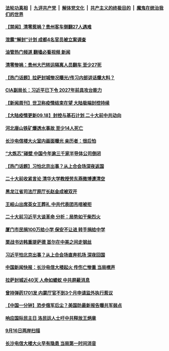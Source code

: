 ####  [法轮功真相](../../../../basic/blob/master/README.md?t=09190001) &nbsp;|&nbsp; [九评共产党](../../../../9ping.md/blob/master/README.md?t=09190001) &nbsp;|&nbsp; [解体党文化](../../../../jtdwh.md/blob/master/README.md?t=09190001)  &nbsp;|&nbsp; [共产主义的终极目的](../../../../gczydzjmd.md/blob/master/README.md?t=09190001) &nbsp;|&nbsp; [魔鬼在统治我们的世界](../../../../mgztzwmdsj.md/blob/master/README.md?t=09190001) 

#### [【禁闻】清零惹祸？贵州客车侧翻27人遇难](../pages/prog204/a103531251.md?t=09190001) 

#### [泄露“解封”计划 成都4名官员被立案调查](../pages/prog204/a103531227.md?t=09190001) 

#### [油管热门频道 翻墙必看视频 新闻](http://45.76.130.85:81/youtube.html?09190001)

#### [清零惨祸：贵州大巴转运隔离人员翻车 至少27死](../pages/prog204/a103531212.md?t=09190001) 

#### [【热门话题】拉萨封城惨况曝光/传习内部讲话爆大料？](../pages/prog204/a103531077.md?t=09190001) 



#### [CIA副局长：习近平已下令 2027年前具攻台能力](../pages/prog204/a103530975.md?t=09190001) 

#### [【新闻周刊】世卫称疫情结束在望 大陆极端封控持续](../pages/prog204/a103530869.md?t=09190001) 

#### [【大陆疫情更新09.18】封控与基石计划 二十大前中共动向](../pages/prog204/a103516523.md?t=09190001) 

#### [河北唐山铁矿爆透水事故 至少14人死亡](../pages/prog204/a103530793.md?t=09190001) 

#### [长沙电信楼大火室内画面曝光 亲历者：很后怕](../pages/prog204/a103530757.md?t=09190001) 

#### [“大炼芯”碰壁 中国今年逾三千家半导体公司倒闭](../pages/prog204/a103530656.md?t=09190001) 


#### [【热门话题】习怕北京出事？从上合会场深夜返国](../pages/prog204/a103530574.md?t=09190001) 

#### [二十大前收紧言论 清华大学教授劳东燕微博遭清空](../pages/prog204/a103530569.md?t=09190001) 

#### [黑龙江省司法厅原厅长赵金成被双开](../pages/prog204/a103530560.md?t=09190001) 

#### [王岐山出席英女王葬礼 中共代表团吊唁被拒](../pages/prog204/a103530540.md?t=09190001) 

#### [二十大前习近平大谈革命 分析：局势如干柴烈火](../pages/prog204/a103530442.md?t=09190001) 

#### [厦门市民捐100万给小学 保安不让进 转手捐给中学](../pages/prog204/a103530492.md?t=09190001) 

#### [栗战书访韩重提萨德 首尔在中美之间走钢丝](../pages/prog204/a103530440.md?t=09190001) 

#### [习近平怕北京出事？从上合会场直奔机场 深夜回国](../pages/prog204/a103530463.md?t=09190001) 

#### [中国新闻快报：长沙电信大楼起火 传伤亡惨重 当局噤声](../pages/prog204/a103530421.md?t=09190001) 

#### [拉萨封城近40天 人命如蝼蚁 中共屏蔽消息](../pages/prog204/a103530436.md?t=09190001) 

#### [曾持弹药1701发 内蒙厅官不到3个月申请监外执行惹议](../pages/prog204/a103530398.md?t=09190001) 

#### [【中国一分钟】恐步俄军后尘？美国防最新报告曝共军弱点](../pages/prog204/a103530417.md?t=09190001) 

#### [响应国际民主日 洛民运人士吁中共释放王炳章](../pages/prog204/a103530376.md?t=09190001) 

#### [9月16日两岸扫描](../pages/prog204/a103530293.md?t=09190001) 

#### [长沙电信大楼大火早有隐患 当局第一时间消音](../pages/prog204/a103530295.md?t=09190001) 



<img src='http://gfw-breaker.win/goodnews/indexes/prog204.md' width='0px' height='0px'/>
